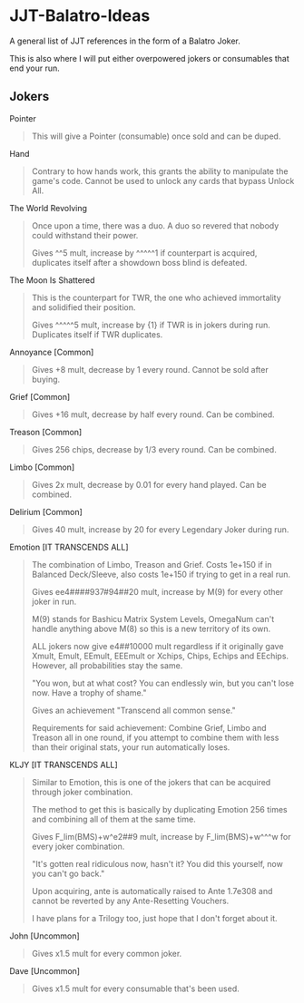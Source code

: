 # JJT-Balatro-Ideas
A general list of JJT references in the form of a Balatro Joker. 

This is also where I will put either overpowered jokers or consumables that end your run. 


Jokers
------
Pointer
>This will give a Pointer (consumable) once sold and can be duped.


Hand
>Contrary to how hands work, this grants the ability to manipulate the game's code. Cannot be used to unlock any cards that bypass Unlock All.


The World Revolving
>Once upon a time, there was a duo. A duo so revered that nobody could withstand their power.
>
>Gives ^^5 mult, increase by ^^^^^1 if counterpart is acquired, duplicates itself after a showdown boss blind is defeated.


The Moon Is Shattered
>This is the counterpart for TWR, the one who achieved immortality and solidified their position.
>
>Gives ^^^^^5 mult, increase by {1} if TWR is in jokers during run. Duplicates itself if TWR duplicates.


Annoyance [Common] 
>Gives +8 mult, decrease by 1 every round. Cannot be sold after buying.


Grief [Common] 
>Gives +16 mult, decrease by half every round. Can be combined.


Treason [Common] 
>Gives 256 chips, decrease by 1/3 every round. Can be combined.


Limbo [Common] 
>Gives 2x mult, decrease by 0.01 for every hand played. Can be combined.


Delirium [Common] 
>Gives 40 mult, increase by 20 for every Legendary Joker during run. 


Emotion [IT TRANSCENDS ALL] 
>The combination of Limbo, Treason and Grief. Costs 1e+150 if in Balanced Deck/Sleeve, also costs 1e+150 if trying to get in a real run.
>
>Gives ee4####937#94##20 mult, increase by M(9) for every other joker in run.
>
>M(9) stands for Bashicu Matrix System Levels, OmegaNum can't handle anything above M(8) so this is a new territory of its own.
>
>ALL jokers now give e4##10000 mult regardless if it originally gave Xmult, Emult, EEmult, EEEmult or Xchips, Chips, Echips and EEchips. However, all probabilities stay the same.
>
>"You won, but at what cost? You can endlessly win, but you can't lose now. Have a trophy of shame."
>
>Gives an achievement "Transcend all common sense."
>
>Requirements for said achievement: Combine Grief, Limbo and Treason all in one round, if you attempt to combine them with less than their original stats, your run automatically loses.


KLJY [IT TRANSCENDS ALL] 
>Similar to Emotion, this is one of the jokers that can be acquired through joker combination.
>
>The method to get this is basically by duplicating Emotion 256 times and combining all of them at the same time.
>
>Gives F_lim(BMS)+w^e2##9 mult, increase by F_lim(BMS)+w^^^w for every joker combination.
>
>"It's gotten real ridiculous now, hasn't it? You did this yourself, now you can't go back."
>
>Upon acquiring, ante is automatically raised to Ante 1.7e308 and cannot be reverted by any Ante-Resetting Vouchers.
>
>I have plans for a Trilogy too, just hope that I don't forget about it.


John [Uncommon] 
>Gives x1.5 mult for every common joker.


Dave [Uncommon] 
>Gives x1.5 mult for every consumable that's been used. 
